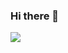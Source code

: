 ### Hi there 👋

<!--
**halfpm/halfpm** is a ✨ _special_ ✨ repository because its `README.md` (this file) appears on your GitHub profile.

Here are some ideas to get you started:

- 🔭 I’m currently working on ...
- 🌱 I’m currently learning ...
- 👯 I’m looking to collaborate on ...
- 🤔 I’m looking for help with ...
- 💬 Ask me about ...
- 📫 How to reach me: ...
- 😄 Pronouns: ...
- ⚡ Fun fact: ...
-->

![](//hitcounter.pythonanywhere.com/count/tag.svg?url=https%3A%2F%2Fgithub.com%2Fhalfpm%2Fhalfpm)
